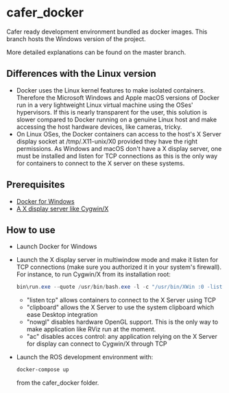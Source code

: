 # cafer_docker
Cafer ready development environment bundled as docker images. This branch hosts the Windows version of the project.

More detailed explanations can be found on the master branch.

## Differences with the Linux version

- Docker uses the Linux kernel features to make isolated containers. Therefore the Microsoft Windows and Apple macOS versions of Docker run in a very lightweight Linux virtual machine using the OSes' hypervisors. If this is nearly transparent for the user, this solution is slower compared to Docker running on a genuine Linux host and make accessing the host hardware devices, like cameras, tricky.
- On Linux OSes, the Docker containers can access to the host's X Server display socket at /tmp/.X11-unix/X0 provided they have the right permissions. As Windows and macOS don't have a X display server, one must be installed and listen for TCP connections as this is the only way for containers to connect to the X server on these systems.

## Prerequisites

- [Docker for Windows](https://docs.docker.com/docker-for-windows/)
- [A X display server like Cygwin/X](http://x.cygwin.com/docs/ug/setup-cygwin-x-installing.html)

## How to use

- Launch Docker for Windows
- Launch the X display server in multiwindow mode and make it listen for TCP connections (make sure you authorized it in your system's firewall). For instance, to run Cygwin/X from its installation root:

    ```Powershell
    bin\run.exe --quote /usr/bin/bash.exe -l -c "/usr/bin/XWin :0 -listen tcp -multiwindow -clipboard -nowgl -ac"
    ``` 
    - "listen tcp" allows containers to connect to the X Server using TCP
    - "clipboard" allows the X Server to use the system clipboard which ease Desktop integration
    - "nowgl" disables hardware OpenGL support. This is the only way to make application like RViz run at the moment.
    - "ac" disables acces control: any application relying on the X Server for display can connect to Cygwin/X through TCP
- Launch the ROS development environment with:

    ```Powershell
    docker-compose up
    ```
    from the cafer_docker folder.
    

